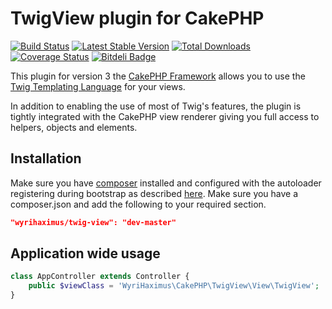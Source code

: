 # TwigView plugin for CakePHP #

[![Build Status](https://travis-ci.org/WyriHaximus/TwigView.png)](https://travis-ci.org/WyriHaximus/TwigView)
[![Latest Stable Version](https://poser.pugx.org/WyriHaximus/Twig-View/v/stable.png)](https://packagist.org/packages/WyriHaximus/Twig-View)
[![Total Downloads](https://poser.pugx.org/WyriHaximus/Twig-View/downloads.png)](https://packagist.org/packages/WyriHaximus/Twig-View)
[![Coverage Status](https://coveralls.io/repos/WyriHaximus/TwigView/badge.png)](https://coveralls.io/r/WyriHaximus/TwigView)
[![Bitdeli Badge](https://d2weczhvl823v0.cloudfront.net/WyriHaximus/twigview/trend.png)](https://bitdeli.com/free "Bitdeli Badge")

This plugin for version 3 the [CakePHP Framework](http://cakephp.org) allows you to use the [Twig Templating Language](http://twig.sensiolabs.org) for your views.

In addition to enabling the use of most of Twig's features, the plugin is tightly integrated with the CakePHP view renderer giving you full access to helpers, objects and elements.

## Installation ##

Make sure you have [composer](http://getcomposer.org/) installed and configured with the autoloader registering during bootstrap as described [here](http://ceeram.github.io/blog/2013/02/22/using-composer-with-cakephp-2-dot-x/). Make sure you have a composer.json and add the following to your required section.

```json
"wyrihaximus/twig-view": "dev-master"
```

## Application wide usage ##

```php
class AppController extends Controller {
    public $viewClass = 'WyriHaximus\CakePHP\TwigView\View\TwigView';
}
```